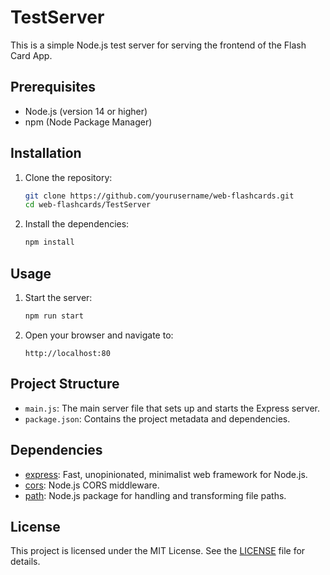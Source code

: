 # TestServer

This is a simple Node.js test server for serving the frontend of the Flash Card App.

## Prerequisites

- Node.js (version 14 or higher)
- npm (Node Package Manager)

## Installation

1. Clone the repository:
    ```sh
    git clone https://github.com/yourusername/web-flashcards.git
    cd web-flashcards/TestServer
    ```

2. Install the dependencies:
    ```sh
    npm install
    ```

## Usage

1. Start the server:
    ```sh
    npm run start
    ```

2. Open your browser and navigate to:
    ```
    http://localhost:80
    ```

## Project Structure

- `main.js`: The main server file that sets up and starts the Express server.
- `package.json`: Contains the project metadata and dependencies.

## Dependencies

- [express](https://www.npmjs.com/package/express): Fast, unopinionated, minimalist web framework for Node.js.
- [cors](https://www.npmjs.com/package/cors): Node.js CORS middleware.
- [path](https://www.npmjs.com/package/path): Node.js package for handling and transforming file paths.

## License

This project is licensed under the MIT License. See the [LICENSE](../LICENSE) file for details.
